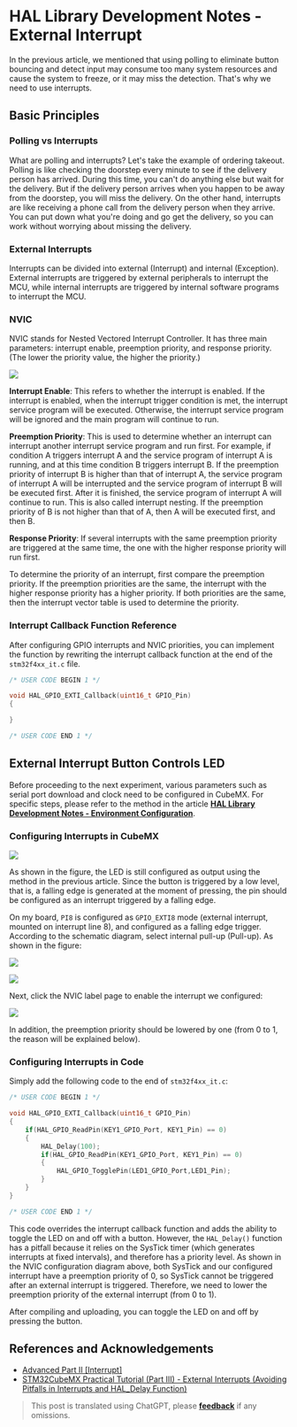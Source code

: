 # HAL Library Development Notes - External Interrupt

In the previous article, we mentioned that using polling to eliminate button bouncing and detect input may consume too many system resources and cause the system to freeze, or it may miss the detection. That's why we need to use interrupts.

## Basic Principles

### Polling vs Interrupts

What are polling and interrupts? Let's take the example of ordering takeout. Polling is like checking the doorstep every minute to see if the delivery person has arrived. During this time, you can't do anything else but wait for the delivery. But if the delivery person arrives when you happen to be away from the doorstep, you will miss the delivery. On the other hand, interrupts are like receiving a phone call from the delivery person when they arrive. You can put down what you're doing and go get the delivery, so you can work without worrying about missing the delivery.

### External Interrupts

Interrupts can be divided into external (Interrupt) and internal (Exception). External interrupts are triggered by external peripherals to interrupt the MCU, while internal interrupts are triggered by internal software programs to interrupt the MCU.

### NVIC

NVIC stands for Nested Vectored Interrupt Controller. It has three main parameters: interrupt enable, preemption priority, and response priority. (The lower the priority value, the higher the priority.)

![](https://img.wiki-power.com/d/wiki-media/img/20210206121058.png)

**Interrupt Enable**: This refers to whether the interrupt is enabled. If the interrupt is enabled, when the interrupt trigger condition is met, the interrupt service program will be executed. Otherwise, the interrupt service program will be ignored and the main program will continue to run.

**Preemption Priority**: This is used to determine whether an interrupt can interrupt another interrupt service program and run first. For example, if condition A triggers interrupt A and the service program of interrupt A is running, and at this time condition B triggers interrupt B. If the preemption priority of interrupt B is higher than that of interrupt A, the service program of interrupt A will be interrupted and the service program of interrupt B will be executed first. After it is finished, the service program of interrupt A will continue to run. This is also called interrupt nesting. If the preemption priority of B is not higher than that of A, then A will be executed first, and then B.

**Response Priority**: If several interrupts with the same preemption priority are triggered at the same time, the one with the higher response priority will run first.

To determine the priority of an interrupt, first compare the preemption priority. If the preemption priorities are the same, the interrupt with the higher response priority has a higher priority. If both priorities are the same, then the interrupt vector table is used to determine the priority.

### Interrupt Callback Function Reference

After configuring GPIO interrupts and NVIC priorities, you can implement the function by rewriting the interrupt callback function at the end of the `stm32f4xx_it.c` file.

```c
/* USER CODE BEGIN 1 */

void HAL_GPIO_EXTI_Callback(uint16_t GPIO_Pin)
{

}

/* USER CODE END 1 */
```

## External Interrupt Button Controls LED

Before proceeding to the next experiment, various parameters such as serial port download and clock need to be configured in CubeMX. For specific steps, please refer to the method in the article [**HAL Library Development Notes - Environment Configuration**](https://wiki-power.com/en/HAL%E5%BA%93%E5%BC%80%E5%8F%91%E7%AC%94%E8%AE%B0-%E7%8E%AF%E5%A2%83%E9%85%8D%E7%BD%AE).

### Configuring Interrupts in CubeMX

![](https://img.wiki-power.com/d/wiki-media/img/20210205150422.png)

As shown in the figure, the LED is still configured as output using the method in the previous article. Since the button is triggered by a low level, that is, a falling edge is generated at the moment of pressing, the pin should be configured as an interrupt triggered by a falling edge.

On my board, `PI8` is configured as `GPIO_EXTI8` mode (external interrupt, mounted on interrupt line 8), and configured as a falling edge trigger. According to the schematic diagram, select internal pull-up (Pull-up). As shown in the figure:

![](https://img.wiki-power.com/d/wiki-media/img/20210403222304.png)

![](https://img.wiki-power.com/d/wiki-media/img/20210206131409.png)

Next, click the NVIC label page to enable the interrupt we configured:

![](https://img.wiki-power.com/d/wiki-media/img/20210206134916.png)

In addition, the preemption priority should be lowered by one (from 0 to 1, the reason will be explained below).

### Configuring Interrupts in Code

Simply add the following code to the end of `stm32f4xx_it.c`:

```c title="stm32f4xx_it.c"
/* USER CODE BEGIN 1 */

void HAL_GPIO_EXTI_Callback(uint16_t GPIO_Pin)
{
    if(HAL_GPIO_ReadPin(KEY1_GPIO_Port, KEY1_Pin) == 0)
    {
        HAL_Delay(100);
        if(HAL_GPIO_ReadPin(KEY1_GPIO_Port, KEY1_Pin) == 0)
        {
            HAL_GPIO_TogglePin(LED1_GPIO_Port,LED1_Pin);
        }
    }
}

/* USER CODE END 1 */
```

This code overrides the interrupt callback function and adds the ability to toggle the LED on and off with a button. However, the `HAL_Delay()` function has a pitfall because it relies on the SysTick timer (which generates interrupts at fixed intervals), and therefore has a priority level. As shown in the NVIC configuration diagram above, both SysTick and our configured interrupt have a preemption priority of 0, so SysTick cannot be triggered after an external interrupt is triggered. Therefore, we need to lower the preemption priority of the external interrupt (from 0 to 1).

After compiling and uploading, you can toggle the LED on and off by pressing the button.

## References and Acknowledgements

- [Advanced Part II [Interrupt]](https://alchemicronin.github.io/posts/ff6aca34/)
- [STM32CubeMX Practical Tutorial (Part III) - External Interrupts (Avoiding Pitfalls in Interrupts and HAL_Delay Function)](https://blog.csdn.net/weixin_43892323/article/details/104383560?utm_medium=distribute.pc_relevant.none-task-blog-BlogCommendFromMachineLearnPai2-1.control&depth_1-utm_source=distribute.pc_relevant.none-task-blog-BlogCommendFromMachineLearnPai2-1.control)

> This post is translated using ChatGPT, please [**feedback**](https://github.com/linyuxuanlin/Wiki_MkDocs/issues/new) if any omissions.
